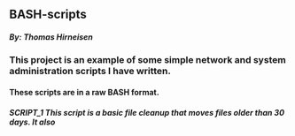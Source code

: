 ## BASH-scripts
##### By: Thomas Hirneisen

### This project is an example of some simple network and system administration scripts I have written.

#### These scripts are in a raw BASH format. 


##### SCRIPT_1 This script is a basic file cleanup that moves files older than 30 days. It also 

